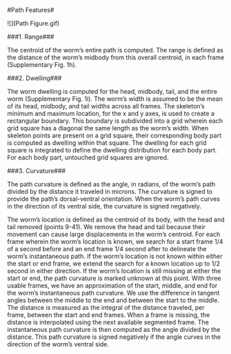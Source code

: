 #Path Features#
 
![](Path Figure.gif)

###1. Range###
 
The centroid of the worm’s entire path is computed. The range is defined as the distance of the worm’s midbody from this overall centroid, in each frame (Supplementary Fig. 1h). 

###2. Dwelling###

The worm dwelling is computed for the head, midbody, tail, and the entire worm (Supplementary Fig. 1i). The worm’s width is assumed to be the mean of its head, midbody, and tail widths across all frames. The skeleton’s minimum and maximum location, for the x and y axes, is used to create a rectangular boundary. This boundary is subdivided into a grid wherein each grid square has a diagonal the same length as the worm’s width. When skeleton points are present on a grid square, their corresponding body part is computed as dwelling within that square. The dwelling for each grid square is integrated to define the dwelling distribution for each body part. For each body part, untouched grid squares are ignored. 

###3. Curvature###

The path curvature is defined as the angle, in radians, of the worm’s path divided by the distance it traveled in microns. The curvature is signed to provide the path’s dorsal-ventral orientation. When the worm’s path curves in the direction of its ventral side, the curvature is signed negatively. 

The worm’s location is defined as the centroid of its body, with the head and tail removed (points 9-41). We remove the head and tail because their movement can cause large displacements in the worm’s centroid. For each frame wherein the worm’s location is known, we search for a start frame 1/4 of a second before and an end frame 1/4 second after to delineate the worm’s instantaneous path. If the worm’s location is not known within either the start or end frame, we extend the search for a known location up to 1/2 second in either direction. If the worm’s location is still missing at either the start or end, the path curvature is marked unknown at this point. 
With three usable frames, we have an approximation of the start, middle, and end for the worm’s instantaneous path curvature. We use the difference in tangent angles between the middle to the end and between the start to the middle. The distance is measured as the integral of the distance traveled, per frame, between the start and end frames. When a frame is missing, the distance is interpolated using the next available segmented frame. The instantaneous path curvature is then computed as the angle divided by the distance. This path curvature is signed negatively if the angle curves in the direction of the worm’s ventral side. 
